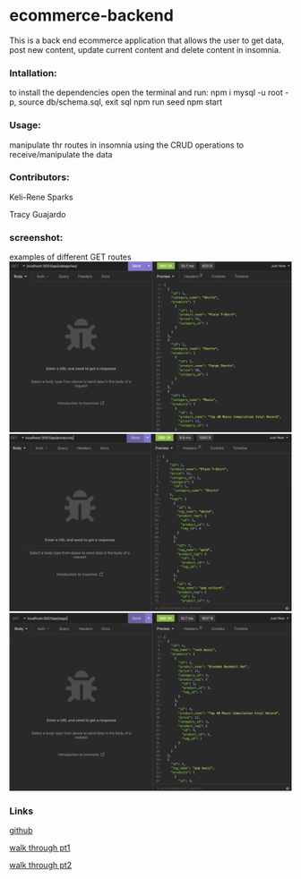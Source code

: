 # ecommerce-backend
This is a back end ecommerce application that allows the user to get data, post new content, update current content and delete content in insomnia.
### Intallation:
to install the dependencies open the terminal and run:
npm i 
mysql -u root -p, source db/schema.sql, exit sql
npm run seed
npm start
### Usage:
manipulate thr routes in insomnia using the CRUD operations to receive/manipulate the data
### Contributors:
Keli-Rene Sparks

Tracy Guajardo
### screenshot:
examples of different GET routes
![](screenshot/screenshot1.png)
![](screenshot/screenshot2.png)
![](screenshot/screenshot3.png)
### Links
[github](https://github.com/mmontoya1112/ecommerce-backend)

[walk through pt1](https://drive.google.com/file/d/1Q_d4TCiTI74zOHXuEALyaoZmHJyaID_3/view)

[walk through pt2](https://drive.google.com/file/d/1C0Ih8T-EMr9NIwQUNYQGZQASylPjR3vV/view) 